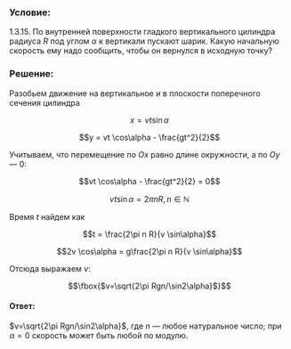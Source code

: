 ###  Условие: 

$1.3.15.$ По внутренней поверхности гладкого вертикального цилиндра радиуса $R$ под углом $\alpha$ к вертикали пускают шарик. Какую начальную скорость ему надо сообщить, чтобы он вернулся в исходную точку? 

###  Решение: 

Разобьем движение на вертикальное и в плоскости поперечного сечения цилиндра

$$x = vt \sin\alpha$$ 

$$y = vt \cos\alpha - \frac{gt^2}{2}$$ 

Учитываем, что перемещение по $Ox$ равно длине окружности, а по $Oy$ — 0:

$$vt \cos\alpha - \frac{gt^2}{2} = 0$$ 

$$vt \sin\alpha = 2\pi n R,\,n\in \mathbb{N}$$

Время $t$ найдем как

$$t = \frac{2\pi n R}{v \sin\alpha}$$ 

$$2v \cos\alpha = g\frac{2\pi n R}{v \sin\alpha}$$ 

Отсюда выражаем $v$: 

$$\fbox{$v=\sqrt{2\pi Rgn/\sin2\alpha}$}$$ 

####  Ответ: 

$v=\sqrt{2\pi Rgn/\sin2\alpha}$, где $n$ — любое натуральное число; при $\alpha = 0$ скорость может быть любой по модулю. 

  

